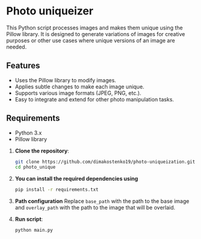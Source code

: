 # Photo uniqueizer

This Python script processes images and makes them unique using the Pillow library. It is designed to generate variations of images for creative purposes or other use cases where unique versions of an image are needed.

## Features
- Uses the Pillow library to modify images.
- Applies subtle changes to make each image unique.
- Supports various image formats (JPEG, PNG, etc.).
- Easy to integrate and extend for other photo manipulation tasks.

## Requirements

- Python 3.x
- Pillow library

1. **Clone the repository**:
    ```bash
    git clone https://github.com/dimakostenko19/photo-uniqueization.git
    cd photo_unique
    ```

2. **You can install the required dependencies using**
    ```bash
    pip install -r requirements.txt

3. **Path configuration**
    Replace `base_path` with the path to the base image and `overlay_path` with the path to the image that will be overlaid.

4. **Run script**:
    ```bash
    python main.py
    ```